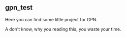 ## gpn_test
Here you can find some little project for GPN. 



A don't know, why you reading this, you waste your time. 
